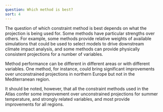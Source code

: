 ```yaml
---
question: Which method is best?
sort: 4
---
```

The question of which constraint method is best depends on what the projection
is being used for. Some methods have particular strengths over others.  For
example, some methods provide relative weights of available simulations that
could be used to select models to drive downstream climate impact analysis, and
some methods can provide physically consistent projections for a number of
variables.

Method performance can be different in different areas or with different
variables. One method, for instance, could bring significant improvements over
unconstrained projections in northern Europe but not in the Mediterranean
region.

It should be noted, however, that all the constraint methods used in the Atlas
confer some improvement over unconstrained projections for summer temperature,
and strongly related variables, and most provide improvements for all regions.
